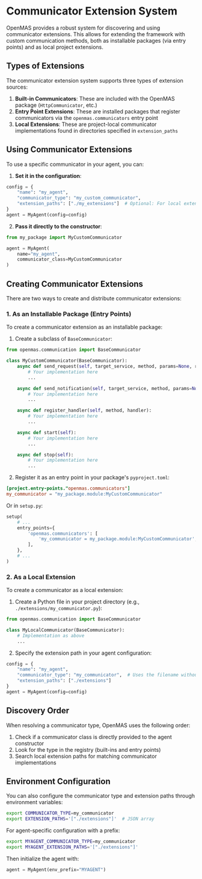 # Communicator Extension System

OpenMAS provides a robust system for discovering and using communicator extensions. This allows for extending the framework with custom communication methods, both as installable packages (via entry points) and as local project extensions.

## Types of Extensions

The communicator extension system supports three types of extension sources:

1. **Built-in Communicators**: These are included with the OpenMAS package (`HttpCommunicator`, etc.)
2. **Entry Point Extensions**: These are installed packages that register communicators via the `openmas.communicators` entry point
3. **Local Extensions**: These are project-local communicator implementations found in directories specified in `extension_paths`

## Using Communicator Extensions

To use a specific communicator in your agent, you can:

1. **Set it in the configuration**:

```python
config = {
    "name": "my_agent",
    "communicator_type": "my_custom_communicator",
    "extension_paths": ["./my_extensions"]  # Optional: For local extensions
}
agent = MyAgent(config=config)
```

2. **Pass it directly to the constructor**:

```python
from my_package import MyCustomCommunicator

agent = MyAgent(
    name="my_agent",
    communicator_class=MyCustomCommunicator
)
```

## Creating Communicator Extensions

There are two ways to create and distribute communicator extensions:

### 1. As an Installable Package (Entry Points)

To create a communicator extension as an installable package:

1. Create a subclass of `BaseCommunicator`:

```python
from openmas.communication import BaseCommunicator

class MyCustomCommunicator(BaseCommunicator):
    async def send_request(self, target_service, method, params=None, response_model=None, timeout=None):
        # Your implementation here
        ...

    async def send_notification(self, target_service, method, params=None):
        # Your implementation here
        ...

    async def register_handler(self, method, handler):
        # Your implementation here
        ...

    async def start(self):
        # Your implementation here
        ...

    async def stop(self):
        # Your implementation here
        ...
```

2. Register it as an entry point in your package's `pyproject.toml`:

```toml
[project.entry-points."openmas.communicators"]
my_communicator = "my_package.module:MyCustomCommunicator"
```

Or in `setup.py`:

```python
setup(
    # ...
    entry_points={
        'openmas.communicators': [
            'my_communicator = my_package.module:MyCustomCommunicator',
        ],
    },
    # ...
)
```

### 2. As a Local Extension

To create a communicator as a local extension:

1. Create a Python file in your project directory (e.g., `./extensions/my_communicator.py`):

```python
from openmas.communication import BaseCommunicator

class MyLocalCommunicator(BaseCommunicator):
    # Implementation as above
    ...
```

2. Specify the extension path in your agent configuration:

```python
config = {
    "name": "my_agent",
    "communicator_type": "my_communicator",  # Uses the filename without .py
    "extension_paths": ["./extensions"]
}
agent = MyAgent(config=config)
```

## Discovery Order

When resolving a communicator type, OpenMAS uses the following order:

1. Check if a communicator class is directly provided to the agent constructor
2. Look for the type in the registry (built-ins and entry points)
3. Search local extension paths for matching communicator implementations

## Environment Configuration

You can also configure the communicator type and extension paths through environment variables:

```bash
export COMMUNICATOR_TYPE=my_communicator
export EXTENSION_PATHS='["./extensions"]'  # JSON array
```

For agent-specific configuration with a prefix:

```bash
export MYAGENT_COMMUNICATOR_TYPE=my_communicator
export MYAGENT_EXTENSION_PATHS='["./extensions"]'
```

Then initialize the agent with:

```python
agent = MyAgent(env_prefix="MYAGENT")
```
